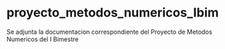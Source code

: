 # proyecto_metodos_numericos_Ibim
Se adjunta la documentacion correspondiente del Proyecto de Metodos Numericos del I Bimestre
